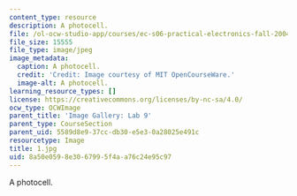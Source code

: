 ```yaml
---
content_type: resource
description: A photocell.
file: /ol-ocw-studio-app/courses/ec-s06-practical-electronics-fall-2004/8a50e0598e3067995f4aa76c24e95c97_1.jpg
file_size: 15555
file_type: image/jpeg
image_metadata:
  caption: A photocell.
  credit: 'Credit: Image courtesy of MIT OpenCourseWare.'
  image-alt: A photocell.
learning_resource_types: []
license: https://creativecommons.org/licenses/by-nc-sa/4.0/
ocw_type: OCWImage
parent_title: 'Image Gallery: Lab 9'
parent_type: CourseSection
parent_uid: 5589d8e9-37cc-db30-e5e3-0a28025e491c
resourcetype: Image
title: 1.jpg
uid: 8a50e059-8e30-6799-5f4a-a76c24e95c97
---
```

A photocell.